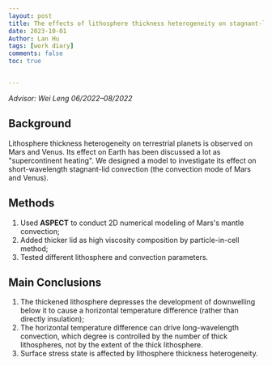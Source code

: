 ```yaml
---
layout: post
title: The effects of lithosphere thickness heterogeneity on stagnant-lid convection with high Rayleigh number
date: 2023-10-01
Author: Lan Hu
tags: [work diary]
comments: false
toc: true


---
```


*Advisor: Wei Leng	06/2022–08/2022*



## Background

Lithosphere thickness heterogeneity on terrestrial planets is observed on Mars and Venus. Its effect on Earth has been discussed a lot as "supercontinent heating". We designed a model to investigate its effect on short-wavelength stagnant-lid convection (the convection mode of Mars and Venus). 



## Methods

1. Used **ASPECT** to conduct 2D numerical modeling of Mars's mantle convection; 
2. Added thicker lid as high viscosity composition by particle-in-cell method; 
3. Tested different lithosphere and convection parameters.



## Main Conclusions

1. The thickened lithosphere depresses the development of downwelling below it to cause a horizontal temperature difference (rather than directly insulation);
2. The horizontal temperature difference can drive long-wavelength convection, which degree is controlled by the number of thick lithospheres, not by the extent of the thick lithosphere.
3. Surface stress state is affected by lithosphere thickness heterogeneity.

